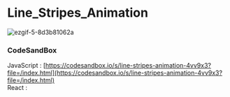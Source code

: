# Line_Stripes_Animation

![ezgif-5-8d3b81062a](https://github.com/CSID-DGU/2023-1-SCS4031--101-/assets/115155803/a607b2db-aaf1-456f-b3ad-5b89afec8873)

### CodeSandBox

JavaScript : [https://codesandbox.io/s/line-stripes-animation-4vv9x3?file=/index.html](https://codesandbox.io/s/line-stripes-animation-4vv9x3?file=/index.html) \
React : []()
